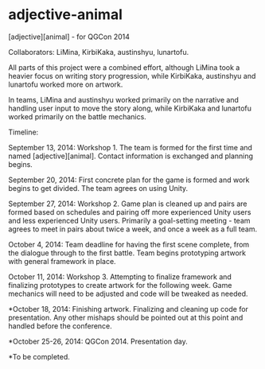 adjective-animal
================

[adjective][animal] - for QGCon 2014

Collaborators: LiMina, KirbiKaka, austinshyu, lunartofu.

All parts of this project were a combined effort, although LiMina took a heavier focus on writing story progression, while KirbiKaka, austinshyu and lunartofu worked more on artwork.

In teams, LiMina and austinshyu worked primarily on the narrative and handling user input to move the story along, while KirbiKaka and lunartofu worked primarily on the battle mechanics.

Timeline:

September 13, 2014: Workshop 1. The team is formed for the first time and named [adjective][animal]. Contact information is exchanged and planning begins.

September 20, 2014: First concrete plan for the game is formed and work begins to get divided. The team agrees on using Unity.

September 27, 2014: Workshop 2. Game plan is cleaned up and pairs are formed based on schedules and pairing off more experienced Unity users and less experienced Unity users. Primarily a goal-setting meeting - team agrees to meet in pairs about twice a week, and once a week as a full team.

October 4, 2014: Team deadline for having the first scene complete, from the dialogue through to the first battle. Team begins prototyping artwork with general framework in place.

October 11, 2014: Workshop 3. Attempting to finalize framework and finalizing prototypes to create artwork for the following week. Game mechanics will need to be adjusted and code will be tweaked as needed.

*October 18, 2014: Finishing artwork. Finalizing and cleaning up code for presentation. Any other mishaps should be pointed out at this point and handled before the conference.

*October 25-26, 2014: QGCon 2014. Presentation day.

*To be completed.
